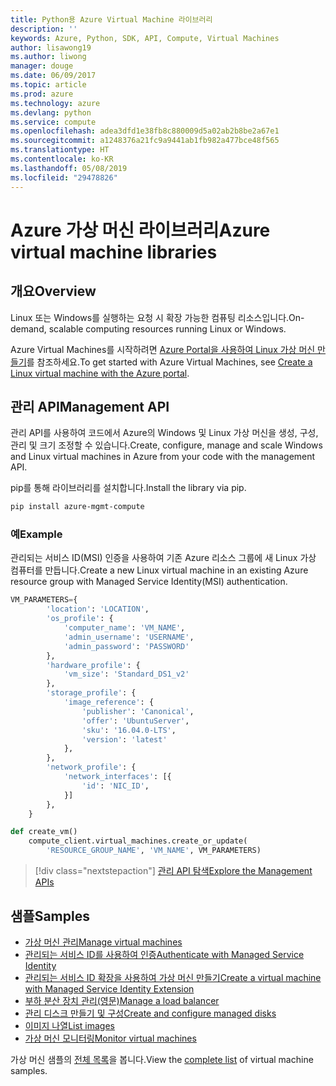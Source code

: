 ```yaml
---
title: Python용 Azure Virtual Machine 라이브러리
description: ''
keywords: Azure, Python, SDK, API, Compute, Virtual Machines
author: lisawong19
ms.author: liwong
manager: douge
ms.date: 06/09/2017
ms.topic: article
ms.prod: azure
ms.technology: azure
ms.devlang: python
ms.service: compute
ms.openlocfilehash: adea3dfd1e38fb8c880009d5a02ab2b8be2a67e1
ms.sourcegitcommit: a1248376a21fc9a9441ab1fb982a477bce48f565
ms.translationtype: HT
ms.contentlocale: ko-KR
ms.lasthandoff: 05/08/2019
ms.locfileid: "29478826"
---
```

# <a name="azure-virtual-machine-libraries"></a><span data-ttu-id="3fbe0-103">Azure 가상 머신 라이브러리</span><span class="sxs-lookup"><span data-stu-id="3fbe0-103">Azure virtual machine libraries</span></span>

## <a name="overview"></a><span data-ttu-id="3fbe0-104">개요</span><span class="sxs-lookup"><span data-stu-id="3fbe0-104">Overview</span></span>

<span data-ttu-id="3fbe0-105">Linux 또는 Windows를 실행하는 요청 시 확장 가능한 컴퓨팅 리소스입니다.</span><span class="sxs-lookup"><span data-stu-id="3fbe0-105">On-demand, scalable computing resources running Linux or Windows.</span></span>

<span data-ttu-id="3fbe0-106">Azure Virtual Machines를 시작하려면 [Azure Portal을 사용하여 Linux 가상 머신 만들기](/azure/virtual-machines/linux/quick-create-portal)를 참조하세요.</span><span class="sxs-lookup"><span data-stu-id="3fbe0-106">To get started with Azure Virtual Machines, see [Create a Linux virtual machine with the Azure portal](/azure/virtual-machines/linux/quick-create-portal).</span></span>

## <a name="management-api"></a><span data-ttu-id="3fbe0-107">관리 API</span><span class="sxs-lookup"><span data-stu-id="3fbe0-107">Management API</span></span>

<span data-ttu-id="3fbe0-108">관리 API를 사용하여 코드에서 Azure의 Windows 및 Linux 가상 머신을 생성, 구성, 관리 및 크기 조정할 수 있습니다.</span><span class="sxs-lookup"><span data-stu-id="3fbe0-108">Create, configure, manage and scale Windows and Linux virtual machines in Azure from your code with the management API.</span></span>

<span data-ttu-id="3fbe0-109">pip를 통해 라이브러리를 설치합니다.</span><span class="sxs-lookup"><span data-stu-id="3fbe0-109">Install the library via pip.</span></span>

```bash
pip install azure-mgmt-compute 
```   

### <a name="example"></a><span data-ttu-id="3fbe0-110">예</span><span class="sxs-lookup"><span data-stu-id="3fbe0-110">Example</span></span>

<span data-ttu-id="3fbe0-111">관리되는 서비스 ID(MSI) 인증을 사용하여 기존 Azure 리소스 그룹에 새 Linux 가상 컴퓨터를 만듭니다.</span><span class="sxs-lookup"><span data-stu-id="3fbe0-111">Create a new Linux virtual machine in an existing Azure resource group with Managed Service Identity(MSI) authentication.</span></span>

```python
VM_PARAMETERS={
        'location': 'LOCATION',
        'os_profile': {
            'computer_name': 'VM_NAME',
            'admin_username': 'USERNAME',
            'admin_password': 'PASSWORD'
        },
        'hardware_profile': {
            'vm_size': 'Standard_DS1_v2'
        },
        'storage_profile': {
            'image_reference': {
                'publisher': 'Canonical',
                'offer': 'UbuntuServer',
                'sku': '16.04.0-LTS',
                'version': 'latest'
            },
        },
        'network_profile': {
            'network_interfaces': [{
                'id': 'NIC_ID',
            }]
        },
    }

def create_vm()
    compute_client.virtual_machines.create_or_update(
        'RESOURCE_GROUP_NAME', 'VM_NAME', VM_PARAMETERS)
```

> [!div class="nextstepaction"]
> [<span data-ttu-id="3fbe0-112">관리 API 탐색</span><span class="sxs-lookup"><span data-stu-id="3fbe0-112">Explore the Management APIs</span></span>](/python/api/overview/azure/virtualmachines/management)

## <a name="samples"></a><span data-ttu-id="3fbe0-113">샘플</span><span class="sxs-lookup"><span data-stu-id="3fbe0-113">Samples</span></span>

* <span data-ttu-id="3fbe0-114">[가상 머신 관리][1]</span><span class="sxs-lookup"><span data-stu-id="3fbe0-114">[Manage virtual machines][1]</span></span>
* <span data-ttu-id="3fbe0-115">[관리되는 서비스 ID를 사용하여 인증][2]</span><span class="sxs-lookup"><span data-stu-id="3fbe0-115">[Authenticate with Managed Service Identity][2]</span></span>
* <span data-ttu-id="3fbe0-116">[관리되는 서비스 ID 확장을 사용하여 가상 머신 만들기][3]</span><span class="sxs-lookup"><span data-stu-id="3fbe0-116">[Create a virtual machine with Managed Service Identity Extension][3]</span></span>
* <span data-ttu-id="3fbe0-117">[부하 분산 장치 관리(영문)][4]</span><span class="sxs-lookup"><span data-stu-id="3fbe0-117">[Manage a load balancer][4]</span></span>
* <span data-ttu-id="3fbe0-118">[관리 디스크 만들기 및 구성][5]</span><span class="sxs-lookup"><span data-stu-id="3fbe0-118">[Create and configure managed disks][5]</span></span>
* <span data-ttu-id="3fbe0-119">[이미지 나열][6]</span><span class="sxs-lookup"><span data-stu-id="3fbe0-119">[List images][6]</span></span> 
* <span data-ttu-id="3fbe0-120">[가상 머신 모니터링][7]</span><span class="sxs-lookup"><span data-stu-id="3fbe0-120">[Monitor virtual machines][7]</span></span>

<span data-ttu-id="3fbe0-121">가상 머신 샘플의 [전체 목록](https://azure.microsoft.com/resources/samples/?platform=python&term=virtual-machines)을 봅니다.</span><span class="sxs-lookup"><span data-stu-id="3fbe0-121">View the [complete list](https://azure.microsoft.com/resources/samples/?platform=python&term=virtual-machines) of virtual machine samples.</span></span>

[1]: https://azure.microsoft.com/resources/samples/virtual-machines-python-manage/
[2]: https://github.com/Azure-Samples/resource-manager-python-manage-resources-with-msi
[3]: https://github.com/Azure-Samples/compute-python-msi-vm
[4]: https://azure.microsoft.com/resources/samples/network-python-manage-loadbalancer
[5]: ../docs-ref-conceptual/python-sdk-azure-samples-managed-disks.md
[6]: ../docs-ref-conceptual/python-sdk-azure-samples-list-images.md
[7]: ../docs-ref-conceptual/python-sdk-azure-samples-monitor-vms.md